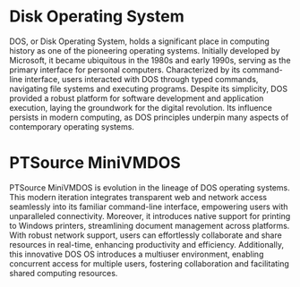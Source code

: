 # Disk Operating System

DOS, or Disk Operating System, holds a significant place in computing history as one of the pioneering operating systems. Initially developed by Microsoft, it became ubiquitous in the 1980s and early 1990s, serving as the primary interface for personal computers. Characterized by its command-line interface, users interacted with DOS through typed commands, navigating file systems and executing programs. Despite its simplicity, DOS provided a robust platform for software development and application execution, laying the groundwork for the digital revolution. Its influence persists in modern computing, as DOS principles underpin many aspects of contemporary operating systems.

# PTSource MiniVMDOS

PTSource MiniVMDOS is evolution in the lineage of DOS operating systems. This modern iteration integrates transparent web and network access seamlessly into its familiar command-line interface, empowering users with unparalleled connectivity. Moreover, it introduces native support for printing to Windows printers, streamlining document management across platforms. With robust network support, users can effortlessly collaborate and share resources in real-time, enhancing productivity and efficiency. Additionally, this innovative DOS OS introduces a multiuser environment, enabling concurrent access for multiple users, fostering collaboration and facilitating shared computing resources.
